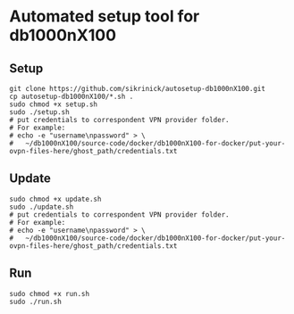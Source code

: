 # Automated setup tool for db1000nX100
[](https://x100.vn.ua/)

<!--db1000nX100 – продукт на основі популярної української програми для проведення DDoS-атак по росії db1000n, який значно підвищує ефективність атаки (до 100 разів і навіть більше, звідси й X100 у назві).

Програма шляхом проведення массивних DDoS-атак знищує працездатність найважливіших для росії онлайн-сервісів, таких як: банки, держзакупівлі, тендери, системи звістностей та оплати податків тощо, створюючи прямі збитки для економіки країни-агресора.

Відчуй себе справжнім хакером, навіть якщо взагалі нічого в цьому не розумієш – програма все зробитиь за тебе. Цілі для атак визначають спеціалісти IT-армії, а програма отримує їх автоматично.

db1000nX100 є ОФІЦІЙНИМ інструментом IT-армії.-->

## 

## Setup
```shell
git clone https://github.com/sikrinick/autosetup-db1000nX100.git
cp autosetup-db1000nX100/*.sh .
sudo chmod +x setup.sh
sudo ./setup.sh
# put credentials to correspondent VPN provider folder.
# For example:
# echo -e "username\npassword" > \
#   ~/db1000nX100/source-code/docker/db1000nX100-for-docker/put-your-ovpn-files-here/ghost_path/credentials.txt
```

## Update
```shell
sudo chmod +x update.sh
sudo ./update.sh
# put credentials to correspondent VPN provider folder.
# For example:
# echo -e "username\npassword" > \
#   ~/db1000nX100/source-code/docker/db1000nX100-for-docker/put-your-ovpn-files-here/ghost_path/credentials.txt
```

## Run
```shell
sudo chmod +x run.sh
sudo ./run.sh
```